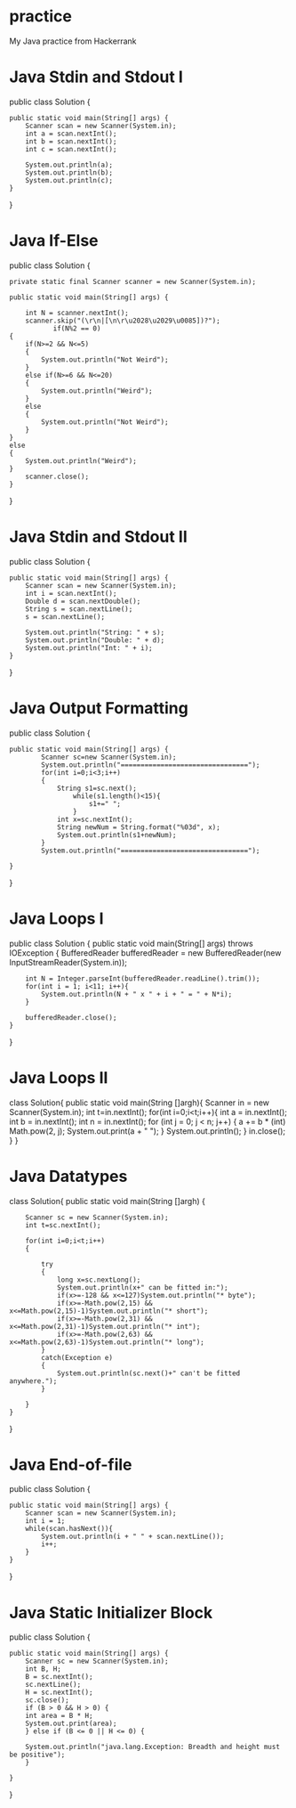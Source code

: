 # practice
My Java practice from Hackerrank

# Java Stdin and Stdout I

public class Solution {

    public static void main(String[] args) {
        Scanner scan = new Scanner(System.in);
        int a = scan.nextInt();
        int b = scan.nextInt();
        int c = scan.nextInt();

        System.out.println(a);
        System.out.println(b);
        System.out.println(c);
    }
}

# Java If-Else

public class Solution {



    private static final Scanner scanner = new Scanner(System.in);

    public static void main(String[] args) {
        
        int N = scanner.nextInt();
        scanner.skip("(\r\n|[\n\r\u2028\u2029\u0085])?");
               if(N%2 == 0)
    {
        if(N>=2 && N<=5)
        {
            System.out.println("Not Weird");
        }
        else if(N>=6 && N<=20)
        {
            System.out.println("Weird");
        }
        else
        {
            System.out.println("Not Weird");
        } 
    }
    else
    {
        System.out.println("Weird");
    }
        scanner.close();
    }
}

# Java Stdin and Stdout II

public class Solution {

    public static void main(String[] args) {
        Scanner scan = new Scanner(System.in);
        int i = scan.nextInt();
        Double d = scan.nextDouble();
        String s = scan.nextLine();
        s = scan.nextLine();

        System.out.println("String: " + s);
        System.out.println("Double: " + d);
        System.out.println("Int: " + i);
    }
}

# Java Output Formatting

public class Solution {

    public static void main(String[] args) {
            Scanner sc=new Scanner(System.in);
            System.out.println("================================");
            for(int i=0;i<3;i++)
            {
                String s1=sc.next();
                    while(s1.length()<15){
                        s1+=" ";
                    }
                int x=sc.nextInt();
                String newNum = String.format("%03d", x);
                System.out.println(s1+newNum);
            }
            System.out.println("================================");

    }
}

# Java Loops I

public class Solution {
    public static void main(String[] args) throws IOException {
        BufferedReader bufferedReader = new BufferedReader(new InputStreamReader(System.in));

        int N = Integer.parseInt(bufferedReader.readLine().trim());
        for(int i = 1; i<11; i++){
            System.out.println(N + " x " + i + " = " + N*i);
        }

        bufferedReader.close();
    }
}

# Java Loops II

class Solution{
    public static void main(String []argh){
        Scanner in = new Scanner(System.in);
        int t=in.nextInt();
        for(int i=0;i<t;i++){
            int a = in.nextInt();
            int b = in.nextInt();
            int n = in.nextInt();
            for (int j = 0; j < n; j++) 
            {
                a += b * (int) Math.pow(2, j);
                System.out.print(a + " ");
            }
            System.out.println();
        }
        in.close();
    }
}

# Java Datatypes

class Solution{
    public static void main(String []argh)
    {



        Scanner sc = new Scanner(System.in);
        int t=sc.nextInt();

        for(int i=0;i<t;i++)
        {

            try
            {
                long x=sc.nextLong();
                System.out.println(x+" can be fitted in:");
                if(x>=-128 && x<=127)System.out.println("* byte");
                if(x>=-Math.pow(2,15) && x<=Math.pow(2,15)-1)System.out.println("* short");
                if(x>=-Math.pow(2,31) && x<=Math.pow(2,31)-1)System.out.println("* int");
                if(x>=-Math.pow(2,63) && x<=Math.pow(2,63)-1)System.out.println("* long");
            }
            catch(Exception e)
            {
                System.out.println(sc.next()+" can't be fitted anywhere.");
            }

        }
    }
}

# Java End-of-file

public class Solution {

    public static void main(String[] args) {
        Scanner scan = new Scanner(System.in);
        int i = 1;
        while(scan.hasNext()){
            System.out.println(i + " " + scan.nextLine());
            i++;
        }
    }
}

# Java Static Initializer Block

public class Solution {

    public static void main(String[] args) {
        Scanner sc = new Scanner(System.in);
        int B, H;
        B = sc.nextInt();
        sc.nextLine();
        H = sc.nextInt();
        sc.close();
        if (B > 0 && H > 0) {
        int area = B * H;
        System.out.print(area);
        } else if (B <= 0 || H <= 0) {

        System.out.println("java.lang.Exception: Breadth and height must be positive");
        }
                
    }
}
